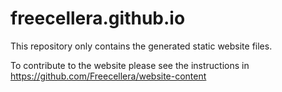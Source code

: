 # freecellera.github.io

This repository only contains the generated static website files.

To contribute to the website please see the instructions in
https://github.com/Freecellera/website-content

